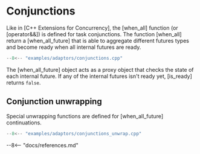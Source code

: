 # Conjunctions

Like in [C++ Extensions for Concurrency], the [when_all] function (or [operator&&]) is defined for task conjunctions. The function [when_all] return a [when_all_future] that is able to aggregate different futures types and become ready when all internal futures are ready. 

```cpp
--8<-- "examples/adaptors/conjunctions.cpp"
```

The [when_all_future] object acts as a proxy object that checks the state of each internal future. If any of the internal futures isn't ready yet, [is_ready] returns `false`.

## Conjunction unwrapping

Special unwrapping functions are defined for [when_all_future] continuations.

```cpp
--8<-- "examples/adaptors/conjunctions_unwrap.cpp"
```

--8<-- "docs/references.md"